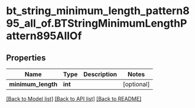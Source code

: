 # bt_string_minimum_length_pattern895_all_of.BTStringMinimumLengthPattern895AllOf

## Properties
Name | Type | Description | Notes
------------ | ------------- | ------------- | -------------
**minimum_length** | **int** |  | [optional] 

[[Back to Model list]](../README.md#documentation-for-models) [[Back to API list]](../README.md#documentation-for-api-endpoints) [[Back to README]](../README.md)


